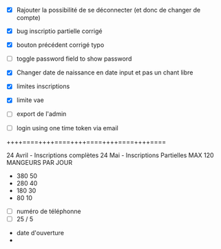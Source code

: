 - [x] Rajouter la possibilité de se déconnecter (et donc de changer de compte)
- [x] bug inscriptio partielle corrigé
- [x] bouton précédent corrigé typo
- [ ] toggle password field to show password
- [x] Changer date de naissance en date input et pas un chant libre
- [x] limites inscriptions
- [x] limite vae
- [ ] export de l'admin
- [ ] login using one time token via email


++++====++++====++++====++++====++++====

24 Avril - Inscriptions complètes
24 Mai -  Inscriptions Partielles
MAX 120 MANGEURS PAR JOUR

- 380 50
- 280 40
- 180 30
- 80 10
- [ ] numéro de téléphonne
- [ ] 25 / 5
- date d'ouverture
-
